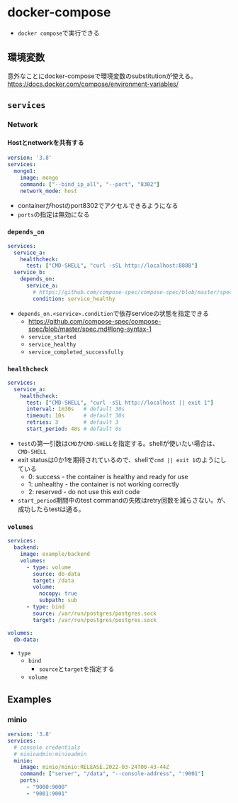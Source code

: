 # docker-compose

* `docker compose`で実行できる

## 環境変数

意外なことにdocker-composeで環境変数のsubstitutionが使える。
https://docs.docker.com/compose/environment-variables/

## `services`

### Network

#### Hostとnetworkを共有する

```yaml
version: '3.8'
services:
  mongo1:
    image: mongo
    command: ["--bind_ip_all", "--port", "8302"]
    network_mode: host
```

* containerがhostのport8302でアクセルできるようになる
* `ports`の指定は無効になる

### `depends_on`

```yaml
services:
  service_a:
    healthcheck:
      test: ["CMD-SHELL", "curl -sSL http://localhost:8888"]
  service_b:
    depends_on:
      service_a:
        # https://github.com/compose-spec/compose-spec/blob/master/spec.md#long-syntax-1
        condition: service_healthy
```

* `depends_on.<service>.condition`で依存serviceの状態を指定できる
  * https://github.com/compose-spec/compose-spec/blob/master/spec.md#long-syntax-1
  * `service_started`
  * `service_healthy`
  * `service_completed_successfully`


### `healthcheck`

```yaml
services:
  service_a:
    healthcheck:
      test: ["CMD-SHELL", "curl -sSL http://localhost || exit 1"]
      interval: 1m30s   # default 30s
      timeout: 10s      # default 30s
      retries: 3        # default 3
      start_period: 40s # default 0s
```

* `test`の第一引数は`CMD`か`CMD-SHELL`を指定する。shellが使いたい場合は、`CMD-SHELL`
* exit statusは0か1を期待されているので、shellで`cmd || exit 1`のようにしている
  * 0: success - the container is healthy and ready for use
  * 1: unhealthy - the container is not working correctly
  * 2: reserved - do not use this exit code
* `start_period`期間中のtest commandの失敗はretry回数を減らさない。が、成功したらtestは通る。


### `volumes`

```yaml
services:
  backend:
    image: example/backend
    volumes:
      - type: volume
        source: db-data
        target: /data
        volume:
          nocopy: true
          subpath: sub
      - type: bind
        source: /var/run/postgres/postgres.sock
        target: /var/run/postgres/postgres.sock

volumes:
  db-data:
```

* `type`
  * `bind`
    * `source`と`target`を指定する
  * `volume`

## Examples

### minio

```yaml
version: '3.8'
services:
  # console credentials
  # minioadmin:minioadmin
  minio:
    image: minio/minio:RELEASE.2022-03-24T00-43-44Z
    command: ["server", "/data", "--console-address", ":9001"]
    ports:
      - "9000:9000"
      - "9001:9001"
```
